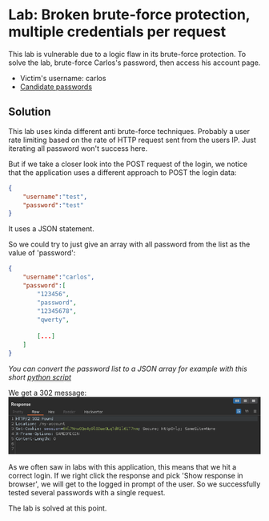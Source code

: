 # Lab: Broken brute-force protection, multiple credentials per request
This lab is vulnerable due to a logic flaw in its brute-force protection. To solve the lab, brute-force Carlos's password, then access his account page.

- Victim's username: carlos
- [Candidate passwords](https://portswigger.net/web-security/authentication/auth-lab-passwords)


## Solution
This lab uses kinda different anti brute-force techniques. Probably a user rate limiting based on the rate of HTTP request sent from the users IP. Just iterating all password won't success here.

But if we take a closer look into the POST request of the login, we notice that the application uses a different approach to POST the login data:
```json
{
    "username":"test",
    "password":"test"
}
```
It uses a JSON statement.

So we could try to just give an array with all password from the list as the value of 'password':
```json
{
    "username":"carlos",
    "password":[
        "123456",
        "password",
        "12345678",
        "qwerty",

        [...]
    ]
}
```
_You can convert the password list to a JSON array for example with this short [python script](Broken_brute-force_protection_multiple_credentials_per_request.py)_

We get a 302 message:
![Response](../../images/Broken_brute-force_protection_multiple_credentials_per_request_0.png)

As we often saw in labs with this application, this means that we hit a correct login. If we right click the response and pick 'Show response in browser', we will get to the logged in prompt of the user. So we successfully tested several passwords with a single request.

The lab is solved at this point.
